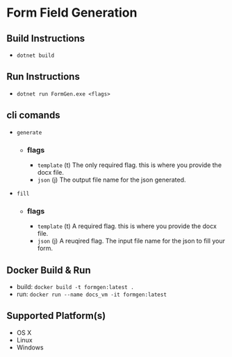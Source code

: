 # Form Field Generation

## Build Instructions
- `dotnet build`

## Run Instructions
- `dotnet run FormGen.exe <flags>`

## cli comands
- `generate`
  * ### flags
    * `template` (t) The only required flag. this is where you provide the docx file.
    *  `json` (j) The output file name for the json generated.
 
- `fill`
  * ### flags
    * `template` (t) A required flag. this is where you provide the docx file.
    *  `json` (j) A reuqired flag. The input file name for the json to fill your form.

## Docker Build & Run
- build: `docker build -t formgen:latest .`
- run: `docker run --name docs_vm -it formgen:latest`

## Supported Platform(s)
- OS X
- Linux
- Windows